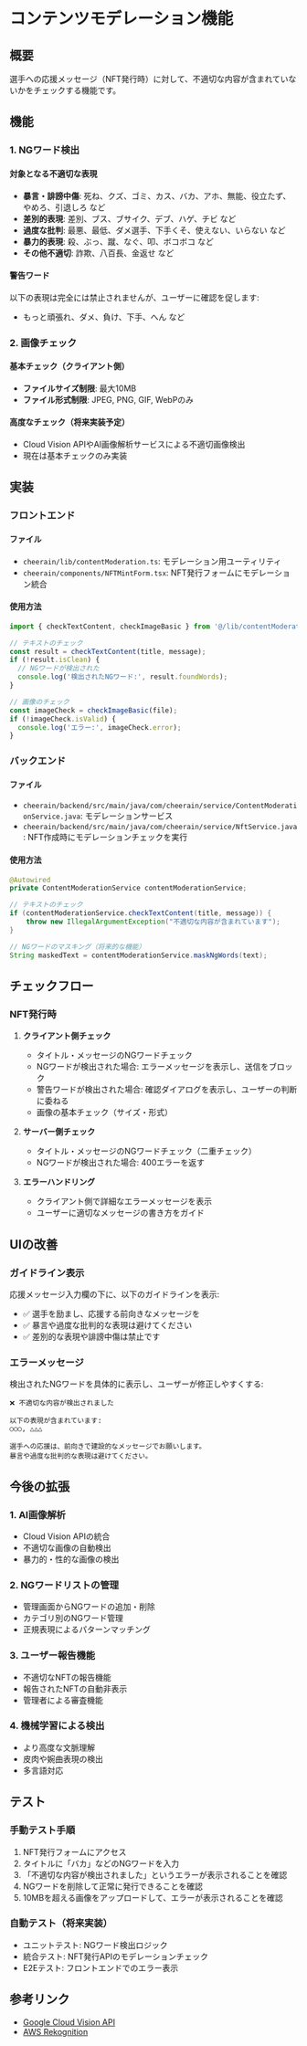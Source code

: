 # コンテンツモデレーション機能

## 概要

選手への応援メッセージ（NFT発行時）に対して、不適切な内容が含まれていないかをチェックする機能です。

## 機能

### 1. NGワード検出

#### 対象となる不適切な表現
- **暴言・誹謗中傷**: 死ね、クズ、ゴミ、カス、バカ、アホ、無能、役立たず、やめろ、引退しろ など
- **差別的表現**: 差別、ブス、ブサイク、デブ、ハゲ、チビ など
- **過度な批判**: 最悪、最低、ダメ選手、下手くそ、使えない、いらない など
- **暴力的表現**: 殺、ぶっ、蹴、なぐ、叩、ボコボコ など
- **その他不適切**: 詐欺、八百長、金返せ など

#### 警告ワード
以下の表現は完全には禁止されませんが、ユーザーに確認を促します:
- もっと頑張れ、ダメ、負け、下手、へん など

### 2. 画像チェック

#### 基本チェック（クライアント側）
- **ファイルサイズ制限**: 最大10MB
- **ファイル形式制限**: JPEG, PNG, GIF, WebPのみ

#### 高度なチェック（将来実装予定）
- Cloud Vision APIやAI画像解析サービスによる不適切画像検出
- 現在は基本チェックのみ実装

## 実装

### フロントエンド

#### ファイル
- `cheerain/lib/contentModeration.ts`: モデレーション用ユーティリティ
- `cheerain/components/NFTMintForm.tsx`: NFT発行フォームにモデレーション統合

#### 使用方法

```typescript
import { checkTextContent, checkImageBasic } from '@/lib/contentModeration';

// テキストのチェック
const result = checkTextContent(title, message);
if (!result.isClean) {
  // NGワードが検出された
  console.log('検出されたNGワード:', result.foundWords);
}

// 画像のチェック
const imageCheck = checkImageBasic(file);
if (!imageCheck.isValid) {
  console.log('エラー:', imageCheck.error);
}
```

### バックエンド

#### ファイル
- `cheerain/backend/src/main/java/com/cheerain/service/ContentModerationService.java`: モデレーションサービス
- `cheerain/backend/src/main/java/com/cheerain/service/NftService.java`: NFT作成時にモデレーションチェックを実行

#### 使用方法

```java
@Autowired
private ContentModerationService contentModerationService;

// テキストのチェック
if (contentModerationService.checkTextContent(title, message)) {
    throw new IllegalArgumentException("不適切な内容が含まれています");
}

// NGワードのマスキング（将来的な機能）
String maskedText = contentModerationService.maskNgWords(text);
```

## チェックフロー

### NFT発行時

1. **クライアント側チェック**
   - タイトル・メッセージのNGワードチェック
   - NGワードが検出された場合: エラーメッセージを表示し、送信をブロック
   - 警告ワードが検出された場合: 確認ダイアログを表示し、ユーザーの判断に委ねる
   - 画像の基本チェック（サイズ・形式）

2. **サーバー側チェック**
   - タイトル・メッセージのNGワードチェック（二重チェック）
   - NGワードが検出された場合: 400エラーを返す

3. **エラーハンドリング**
   - クライアント側で詳細なエラーメッセージを表示
   - ユーザーに適切なメッセージの書き方をガイド

## UIの改善

### ガイドライン表示
応援メッセージ入力欄の下に、以下のガイドラインを表示:
- ✅ 選手を励まし、応援する前向きなメッセージを
- ✅ 暴言や過度な批判的な表現は避けてください
- ✅ 差別的な表現や誹謗中傷は禁止です

### エラーメッセージ
検出されたNGワードを具体的に表示し、ユーザーが修正しやすくする:
```
❌ 不適切な内容が検出されました

以下の表現が含まれています:
○○○, △△△

選手への応援は、前向きで建設的なメッセージでお願いします。
暴言や過度な批判的な表現は避けてください。
```

## 今後の拡張

### 1. AI画像解析
- Cloud Vision APIの統合
- 不適切な画像の自動検出
- 暴力的・性的な画像の検出

### 2. NGワードリストの管理
- 管理画面からNGワードの追加・削除
- カテゴリ別のNGワード管理
- 正規表現によるパターンマッチング

### 3. ユーザー報告機能
- 不適切なNFTの報告機能
- 報告されたNFTの自動非表示
- 管理者による審査機能

### 4. 機械学習による検出
- より高度な文脈理解
- 皮肉や婉曲表現の検出
- 多言語対応

## テスト

### 手動テスト手順

1. NFT発行フォームにアクセス
2. タイトルに「バカ」などのNGワードを入力
3. 「不適切な内容が検出されました」というエラーが表示されることを確認
4. NGワードを削除して正常に発行できることを確認
5. 10MBを超える画像をアップロードして、エラーが表示されることを確認

### 自動テスト（将来実装）
- ユニットテスト: NGワード検出ロジック
- 統合テスト: NFT発行APIのモデレーションチェック
- E2Eテスト: フロントエンドでのエラー表示

## 参考リンク
- [Google Cloud Vision API](https://cloud.google.com/vision)
- [AWS Rekognition](https://aws.amazon.com/jp/rekognition/)
